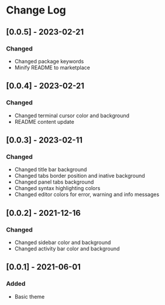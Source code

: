 # Change Log

## [0.0.5] - 2023-02-21
### Changed

- Changed package keywords
- Minify README to marketplace

## [0.0.4] - 2023-02-21
### Changed

- Changed terminal cursor color and background
- README content update

## [0.0.3] - 2023-02-11
### Changed
- Changed title bar background
- Changed tabs border position and inative background
- Changed panel tabs background
- Changed syntax highlighting colors
- Changed editor colors for error, warning and info messages

## [0.0.2] - 2021-12-16

### Changed
- Changed sidebar color and background
- Changed activity bar color and background

## [0.0.1] - 2021-06-01

### Added

- Basic theme